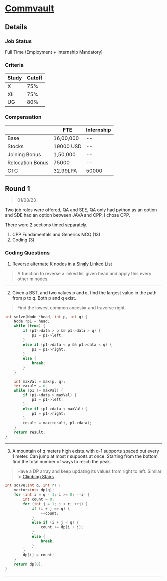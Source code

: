 # [Commvault](https://www.commvault.com/)

## Details

### Job Status

Full Time (Employment + Internship Mandatory)

### Criteria

|Study|Cutoff|
|-----|------|
|X|75%|
|XII|75%|
|UG|80%|

### Compensation

||FTE|Internship|
|--|-----|------|
|Base|16,00,000|--|
|Stocks|19000 USD|--|
|Joining Bonus|1,50,000|--|
|Relocation Bonus|75000|--|
|CTC|32.99LPA|50000|

## Round 1

> 01/08/23

Two job roles were offered, QA and SDE, QA only had python as an option and SDE had an option between JAVA and CPP, I chose CPP.

There were 2 sections timed separately.
1. CPP Fundamentals and Generics MCQ (13)
2. Coding (3)

### Coding Questions

1. [Reverse alternate K nodes in a Singly Linked List](https://www.geeksforgeeks.org/reverse-alternate-k-nodes-in-a-singly-linked-list/)

> A function to reverse a linked list given head and apply this every other m nodes.

---

2. Given a BST, and two values p and q, find the largest value in the path from p to q. Both p and q exist.

> Find the lowest common ancestor and traverse right.

```cpp
int solve(Node *head, int p, int q) {
    Node *p1 = head;
    while (true) {
        if (p1->data > p && p1->data > q) {
            p1 = p1->left;
        }
        else if (p1->data < p && p1->data < q) {
            p1 = p1->right;
        }
        else {
            break;
        }
    }

    int maxVal = max(p, q);
    int result = 0;
    while (p1 != maxVal) {
        if (p1->data > maxVal) {
            p1 = p1->left;
        }
        else if (p1->data < maxVal) {
            p1 = p1->right;
        }
        result = max(result, p1->data);
    }
    return result;
}
```

---

3. A mountain of q meters high exists, with q-1 supports spaced out every 1 meter. Can jump at most r supports at once. Starting from the bottom find the total number of ways to reach the peak.

> Have a DP array and keep updating its values from right to left. Similar to [Climbing Stairs](https://leetcode.com/problems/climbing-stairs/)

```cpp
int solve(int q, int r) {
    vector<int> dp(q);
    for (int i = q - 1; i >= 0; --i) {
        int count = 0;
        for (int j = 1; j < r; ++j) {
            if (i + j == q) {
                ++count;
            }
            else if (i + j < q) {
                count += dp[i + j];
            }
            else {
                break;
            }
        }
        dp[i] = count;
    }
    return dp[0];
}
```
---

